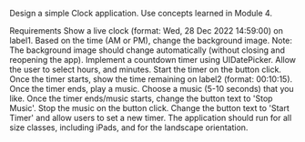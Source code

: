 Design a simple Clock application. Use concepts learned in Module 4.

Requirements
Show a live clock (format: Wed, 28 Dec 2022 14:59:00) on label1. Based on the time (AM or PM), change the background image. Note: The background image should change automatically (without closing and reopening the app).
Implement a countdown timer using UIDatePicker.
Allow the user to select hours, and minutes.
Start the timer on the button click. Once the timer starts, show the time remaining on label2 (format: 00:10:15).
Once the timer ends, play a music. Choose a music (5-10 seconds) that you like.
Once the timer ends/music starts, change the button text to 'Stop Music'.
Stop the music on the button click. Change the button text to 'Start Timer' and allow users to set a new timer.
The application should run for all size classes, including iPads, and for the landscape orientation.
